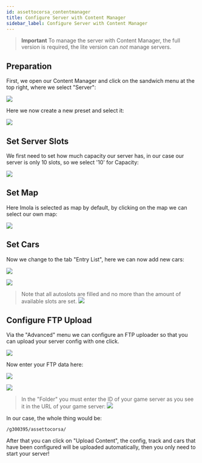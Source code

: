 ```yaml
---
id: assettocorsa_contentmanager
title: Configure Server with Content Manager
sidebar_label: Configure Server with Content Manager
---
```



> **Important** To manage the server with Content Manager, the full version is required, the lite version can *not* manage servers.


## Preparation

First, we open our Content Manager and click on the sandwich menu at the top right, where we select "Server":

![](https://screensaver01.zap-hosting.com/index.php/s/55HGpBj2DqiiEam/preview)

Here we now create a new preset and select it:

![](https://screensaver01.zap-hosting.com/index.php/s/zKDoNP8rP2aFErm/preview)

## Set Server Slots

We first need to set how much capacity our server has, in our case our server is only 10 slots, so we select '10' for Capacity:

![](https://screensaver01.zap-hosting.com/index.php/s/8F7D6FMYAzPnpyM/preview)

## Set Map

Here Imola is selected as map by default, by clicking on the map we can select our own map:

![](https://screensaver01.zap-hosting.com/index.php/s/xR3HPg5sZMHNo44/preview)


## Set Cars

Now we change to the tab "Entry List", here we can now add new cars:

![](https://screensaver01.zap-hosting.com/index.php/s/ej4MnsENw87LwYd/preview)

![](https://screensaver01.zap-hosting.com/index.php/s/4XKwWfadi4EjAXb/preview)


> Note that all autoslots are filled and no more than the amount of available slots are set.
> ![](https://screensaver01.zap-hosting.com/index.php/s/jGy2xJd5ZjyX478/preview)

## Configure FTP Upload

Via the "Advanced" menu we can configure an FTP uploader so that you can upload your server config with one click.

![](https://screensaver01.zap-hosting.com/index.php/s/sXTox6o95aJL2Lb/preview)

Now enter your FTP data here:

![](https://screensaver01.zap-hosting.com/index.php/s/spb2ZfNNS9e5Dia/preview)

![](https://screensaver01.zap-hosting.com/index.php/s/S2gCrPBcaxAmXpr/preview)

> In the "Folder" you must enter the ID of your game server as you see it in the URL of your game server:
![](https://screensaver01.zap-hosting.com/index.php/s/252NDecxs97wes5/preview)

In our case, the whole thing would be:

```
/g300395/assettocorsa/
```

After that you can click on "Upload Content", the config, track and cars that have been configured will be uploaded automatically, then you only need to start your server!